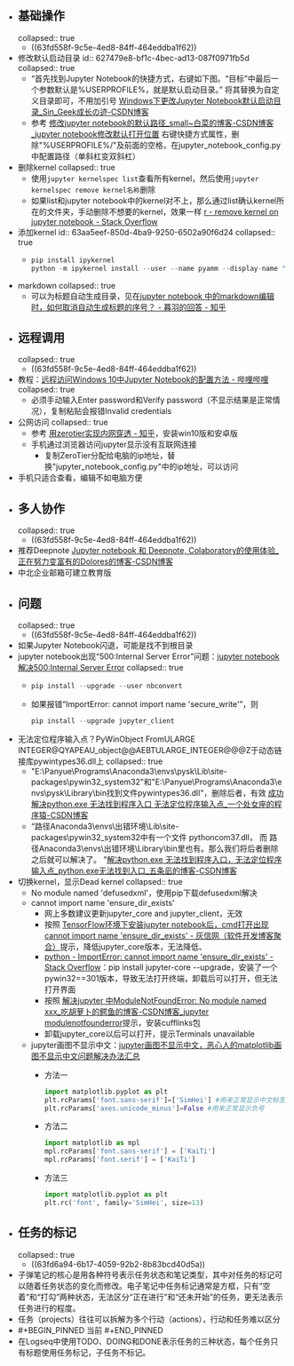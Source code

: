 - ## 基础操作
  collapsed:: true
	- ((63fd558f-9c5e-4ed8-84ff-464eddba1f62))
- 修改默认启动目录
  id:: 627479e8-bf1c-4bec-ad13-087f0971fb5d
  collapsed:: true
	- “首先找到Jupyter Notebook的快捷方式，右键如下图。“目标”中最后一个参数默认是%USERPROFILE%，就是默认启动目录。” 将其替换为自定义目录即可，不用加引号 [Windows下更改Jupyter Notebook默认启动目录_Sin_Geek成长の迹-CSDN博客](https://blog.csdn.net/sin_geek/article/details/78172132?utm_source=blogxgwz1)
	- 参考 [修改jupyter notebook的默认路径_small~白菜的博客-CSDN博客_jupyter notebook修改默认打开位置](https://blog.csdn.net/woniuyc/article/details/121986086) 右键快捷方式属性，删除"%USERPROFILE%/"及前面的空格，在jupyter_notebook_config.py中配置路径（单斜杠变双斜杠）
- 删除kernel
  collapsed:: true
	- 使用`jupyter kernelspec list`查看所有kernel，然后使用`jupyter kernelspec remove kernel名称`删除
	- 如果list和jupyter notebook中的kernel对不上，那么通过list确认kernel所在的文件夹，手动删除不想要的kernel，效果一样 [r - remove kernel on jupyter notebook - Stack Overflow](https://stackoverflow.com/questions/42635310/remove-kernel-on-jupyter-notebook)
- 添加kernel
  id:: 63aa5eef-850d-4ba9-9250-6502a90f6d24
  collapsed:: true
	- ``` python
	  pip install ipykernel
	  python -m ipykernel install --user --name pyamm --display-name "pyamm"
	  ```
- markdown
  collapsed:: true
	- 可以为标题自动生成目录，见在[jupyter notebook 中的markdown编辑时，如何取消自动生成标题的序号？ - 暮羽的回答 - 知乎](https://www.zhihu.com/question/267934067/answer/992371756)
- ## 远程调用
  collapsed:: true
	- ((63fd558f-9c5e-4ed8-84ff-464eddba1f62))
- 教程：[远程访问Windows 10中Jupyter Notebook的配置方法 - 哔哩哔哩](https://www.bilibili.com/read/cv9010361)
  collapsed:: true
	- 必须手动输入Enter password和Verify password（不显示结果是正常情况），复制粘贴会报错Invalid credentials
- 公网访问
  collapsed:: true
	- 参考 [用zerotier实现内网穿透 - 知乎](https://zhuanlan.zhihu.com/p/422171986)，安装win10版和安卓版
	- 手机通过浏览器访问jupyter显示没有互联网连接
		- 复制ZeroTier分配给电脑的ip地址，替换"jupyter_notebook_config.py"中的ip地址，可以访问
- 手机只适合查看，编辑不如电脑方便
- ## 多人协作
  collapsed:: true
	- ((63fd558f-9c5e-4ed8-84ff-464eddba1f62))
- 推荐Deepnote [Jupyter notebook 和 Deepnote, Colaboratory的使用体验_正在努力变富有的Dolores的博客-CSDN博客](https://blog.csdn.net/caicau/article/details/118937955)
- 中北企业邮箱可建立教育版
- ## 问题
  collapsed:: true
	- ((63fd558f-9c5e-4ed8-84ff-464eddba1f62))
- 如果Jupyter Notebook闪退，可能是找不到根目录
- jupyter notebook出现“500:Internal Server Error”问题：[jupyter notebook解决500:Internal Server Error](https://cloud.tencent.com/developer/article/1757774)
  collapsed:: true
	- ``` python
	  pip install --upgrade --user nbconvert
	  ```
	- 如果报错“ImportError: cannot import name 'secure_write'”，则
	  
	  ``` python
	  pip install --upgrade jupyter_client
	  ```
- 无法定位程序输入点？PyWinObject FromULARGE INTEGER@QYAPEAU_object@@AEBTULARGE_INTEGER@@@Z于动态链接库pywintypes36.dll上
  collapsed:: true
	- "E:\\Panyue\\Programs\\Anaconda3\\envs\\pysk\\Lib\\site-packages\\pywin32_system32"和\"E:\\Panyue\\Programs\\Anaconda3\\envs\\pysk\\Library\\bin找到文件pywintypes36.dll"，删除后者，有效 [成功解决python.exe 无法找到程序入口 无法定位程序输入点_一个处女座的程序猿-CSDN博客](https://blog.csdn.net/qq_41185868/article/details/103557501)
	- “路径Anaconda3\envs\出错环境\Lib\site-packages\pywin32_system32中有一个文件  pythoncom37.dll，  而  路径Anaconda3\envs\出错环境\Library\bin里也有。那么我们将后者删除之后就可以解决了。 ”[解决python.exe 无法找到程序入口，无法定位程序输入点_python.exe无法找到入口_五条凪的博客-CSDN博客](https://blog.csdn.net/chenjialehhh/article/details/127668658)
- 切换kernel，显示Dead kernel
  collapsed:: true
	- No module named 'defusedxml'，使用pip下载defusedxml解决
	- cannot import name 'ensure_dir_exists'
		- 网上多数建议更新jupyter_core and jupyter_client，无效
		- 按照 [TensorFlow环境下安装jupyter notebook后，cmd打开出现cannot import name 'ensure_dir_exists' - 灰信网（软件开发博客聚合）](https://www.freesion.com/article/189286157/)提示，降低jupyter_core版本，无法降低、
		- [python - ImportError: cannot import name 'ensure_dir_exists' - Stack Overflow](https://stackoverflow.com/questions/48372019/importerror-cannot-import-name-ensure-dir-exists)：pip install jupyter-core --upgrade，安装了一个pywin32==301版本，导致无法打开终端，卸载后可以打开，但无法打开界面
		- 按照 [解决jupyter 中ModuleNotFoundError: No module named xxx_吃胡萝卜的鳄鱼的博客-CSDN博客_jupyter modulenotfounderror](https://blog.csdn.net/qq_37135484/article/details/97242788?utm_medium=distribute.pc_relevant_t0.none-task-blog-2%7Edefault%7ECTRLIST%7Edefault-1.no_search_link&depth_1-utm_source=distribute.pc_relevant_t0.none-task-blog-2%7Edefault%7ECTRLIST%7Edefault-1.no_search_link)提示，安装cufflinks包
		- 卸载jupyter_core以后可以打开，提示Terminals unavailable
	- jupyter画图不显示中文：[jupyter画图不显示中文，恶心人的matplotlib画图不显示中文问题解决办法汇总](https://blog.csdn.net/j18233653274/article/details/89179461)
		- 方法一
		  ``` python
		  import matplotlib.pyplot as plt
		  plt.rcParams['font.sans-serif']=['SimHei'] #用来正常显示中文标签
		  plt.rcParams['axes.unicode_minus']=False #用来正常显示负号
		  ```
		- 方法二
		  
		  ``` python
		  import matplotlib as mpl
		  mpl.rcParams['font.sans-serif'] = ['KaiTi']
		  mpl.rcParams['font.serif'] = ['KaiTi']
		  ```
		- 方法三
		  
		  ``` python
		  import matplotlib.pyplot as plt
		  plt.rc('font', family='SimHei', size=13)
		  ```
- ## 任务的标记
  collapsed:: true
	- ((63fd6a94-6b17-4059-92b2-8b83bcd40d5a))
- 子弹笔记的核心是用各种符号表示任务状态和笔记类型，其中对任务的标记可以随着任务状态的变化而修改。电子笔记中任务标记通常是方框，只有“空着”和“打勾”两种状态，无法区分“正在进行”和“还未开始”的任务，更无法表示任务进行的程度。
- 任务（projects）往往可以拆解为多个行动（actions），行动和任务难以区分
- #+BEGIN_PINNED
  当前
  #+END_PINNED
- 在Logseq中使用TODO、DOING和DONE表示任务的三种状态，每个任务只有标题使用任务标记，子任务不标记。